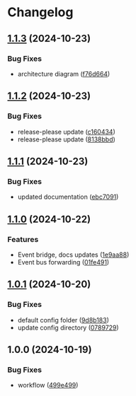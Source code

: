 # Changelog

## [1.1.3](https://github.com/AustralianBioCommons/gen3-cdk-config/compare/v1.1.2...v1.1.3) (2024-10-23)


### Bug Fixes

* architecture diagram ([f76d664](https://github.com/AustralianBioCommons/gen3-cdk-config/commit/f76d664b7e38d97a858ae04452c8f3d88952ac45))

## [1.1.2](https://github.com/AustralianBioCommons/gen3-cdk-config/compare/v1.1.1...v1.1.2) (2024-10-23)


### Bug Fixes

* release-please update ([c160434](https://github.com/AustralianBioCommons/gen3-cdk-config/commit/c160434825782a5d25c9ff303183dbc1018ce1ee))
* release-please update ([8138bbd](https://github.com/AustralianBioCommons/gen3-cdk-config/commit/8138bbd2ed19bc0a5fa49eab52bf72536097bf8b))

## [1.1.1](https://github.com/AustralianBioCommons/gen3-cdk-config/compare/v1.1.0...v1.1.1) (2024-10-23)


### Bug Fixes

* updated documentation ([ebc7091](https://github.com/AustralianBioCommons/gen3-cdk-config/commit/ebc70915f957202f7ccd28a2742aca65ea35d1a8))

## [1.1.0](https://github.com/AustralianBioCommons/gen3-cdk-config/compare/v1.0.1...v1.1.0) (2024-10-22)


### Features

* Event bridge, docs updates ([1e9aa88](https://github.com/AustralianBioCommons/gen3-cdk-config/commit/1e9aa881859127b739bb66450421e38925da79b7))
* Event bus forwarding ([01fe491](https://github.com/AustralianBioCommons/gen3-cdk-config/commit/01fe491dde56153dddb036c6616e26e7a0821d0d))

## [1.0.1](https://github.com/AustralianBioCommons/gen3-cdk-config/compare/v1.0.0...v1.0.1) (2024-10-20)


### Bug Fixes

* default config folder ([9d8b183](https://github.com/AustralianBioCommons/gen3-cdk-config/commit/9d8b1830050ee524e4590c978617c369e85b3d44))
* update config directory ([0789729](https://github.com/AustralianBioCommons/gen3-cdk-config/commit/0789729af8394df7e8d680c663afe738bbc60714))

## 1.0.0 (2024-10-19)


### Bug Fixes

* workflow ([499e499](https://github.com/AustralianBioCommons/gen3-cdk-config/commit/499e499e145470f2c32dd3c386cc0643ed3925b6))
